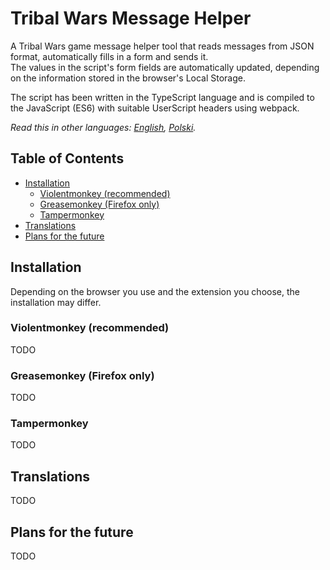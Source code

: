 # Tribal Wars Message Helper

A Tribal Wars game message helper tool that reads messages from JSON format, automatically fills in a form and sends it.  
The values in the script's form fields are automatically updated, depending on the information stored in the browser's Local Storage.

The script has been written in the TypeScript language and is compiled to the JavaScript (ES6) with suitable UserScript headers using webpack.

*Read this in other languages: [English](README.md), [Polski](README.pl.md).*

## Table of Contents

- [Installation](#installation)
  - [Violentmonkey (recommended)](#violentmonkey-recommended)
  - [Greasemonkey (Firefox only)](#greasemonkey-firefox-only)
  - [Tampermonkey](#tampermonkey)
- [Translations](#translations)
- [Plans for the future](#plans-for-the-future)

## Installation

Depending on the browser you use and the extension you choose, the installation may differ.

### Violentmonkey (recommended)

TODO

### Greasemonkey (Firefox only)

TODO

### Tampermonkey

TODO

## Translations

TODO

## Plans for the future

TODO
